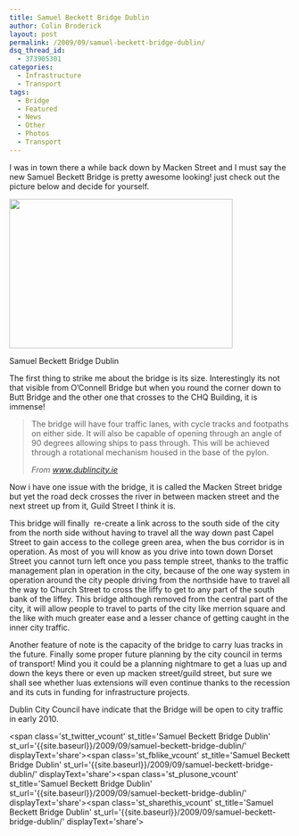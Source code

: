 ```yaml
---
title: Samuel Beckett Bridge Dublin
author: Colin Broderick
layout: post
permalink: /2009/09/samuel-beckett-bridge-dublin/
dsq_thread_id:
  - 373905301
categories:
  - Infrastructure
  - Transport
tags:
  - Bridge
  - Featured
  - News
  - Other
  - Photos
  - Transport
---
```

I was in town there a while back down by Macken Street and I must say the new Samuel Beckett Bridge is pretty awesome looking! just check out the picture below and decide for yourself.

<div class="wp-caption aligncenter" style="width: 410px">
  <a href="http://picasaweb.google.com/lh/photo/_6-izsnMlzQZpeG438aTwA?authkey=Gv1sRgCNb3lfn0s4i2ywE&feat=embedwebsite"><img src="http://lh6.ggpht.com/_LGutw4Ajrmo/SlJuizEsf6I/AAAAAAAAD1s/DW1ZUdzbVo4/s400/DSC_1782.JPG" alt="" width="400" height="268" /></a><p class="wp-caption-text">
    Samuel Beckett Bridge Dublin
  </p>
</div>

The first thing to strike me about the bridge is its size. Interestingly its not that visible from O&#8217;Connell Bridge but when you round the corner down to Butt Bridge and the other one that crosses to the CHQ Building, it is immense!

> The bridge will have four traffic lanes, with cycle tracks and footpaths on either side. It will also be capable of opening through an angle of 90 degrees allowing ships to pass through. This will be achieved through a rotational mechanism housed in the base of the pylon.
> 
> *From www.dublincity.ie*

Now i have one issue with the bridge, it is called the Macken Street bridge but yet the road deck crosses the river in between macken street and the next street up from it, Guild Street I think it is.

This bridge will finally  re-create a link across to the south side of the city from the north side without having to travel all the way down past Capel Street to gain access to the college green area, when the bus corridor is in operation. As most of you will know as you drive into town down Dorset Street you cannot turn left once you pass temple street, thanks to the traffic management plan in operation in the city, because of the one way system in operation around the city people driving from the northside have to travel all the way to Church Street to cross the liffy to get to any part of the south bank of the liffey. This bridge although removed from the central part of the city, it will allow people to travel to parts of the city like merrion square and the like with much greater ease and a lesser chance of getting caught in the inner city traffic.

Another feature of note is the capacity of the bridge to carry luas tracks in the future. Finally some proper future planning by the city council in terms of transport! Mind you it could be a planning nightmare to get a luas up and down the keys there or even up macken street/guild street, but sure we shall see whether luas extensions will even continue thanks to the recession and its cuts in funding for infrastructure projects.

Dublin City Council have indicate that the Bridge will be open to city traffic in early 2010.

<span class='st\_twitter\_vcount' st\_title='Samuel Beckett Bridge Dublin' st\_url='{{site.baseurl}}/2009/09/samuel-beckett-bridge-dublin/' displayText='share'></span><span class='st\_fblike\_vcount' st\_title='Samuel Beckett Bridge Dublin' st\_url='{{site.baseurl}}/2009/09/samuel-beckett-bridge-dublin/' displayText='share'></span><span class='st\_plusone\_vcount' st\_title='Samuel Beckett Bridge Dublin' st\_url='{{site.baseurl}}/2009/09/samuel-beckett-bridge-dublin/' displayText='share'></span><span class='st\_sharethis\_vcount' st\_title='Samuel Beckett Bridge Dublin' st\_url='{{site.baseurl}}/2009/09/samuel-beckett-bridge-dublin/' displayText='share'></span>